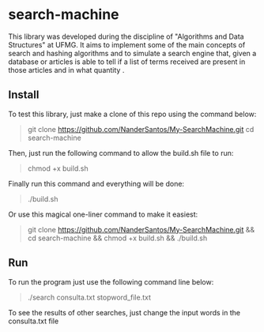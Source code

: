 # search-machine
This library was developed during the discipline of "Algorithms and Data Structures" at UFMG.  It aims to implement some of the main concepts of search and hashing algorithms and to simulate a search engine that, given a database or articles is able to tell if a list of terms received are present in those articles and in what quantity .

## Install

To test this library, just make a clone of this repo using the command below:

> git clone https://github.com/NanderSantos/My-SearchMachine.git
> cd search-machine

Then, just run the following command to allow the build.sh file to run:

> chmod +x build.sh

Finally run this command and everything will be done:

> ./build.sh

Or use this magical one-liner command to make it easiest:

> git clone https://github.com/NanderSantos/My-SearchMachine.git && cd search-machine && chmod +x build.sh && ./build.sh

## Run

To run the program just use the following command line below:

> ./search consulta.txt  stopword_file.txt

To see the results of other searches, just change the input words in the consulta.txt file
